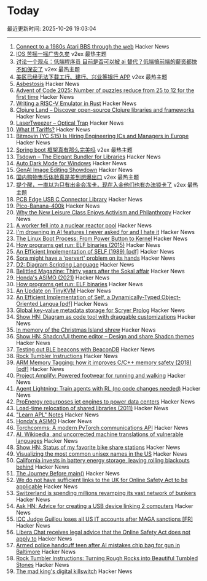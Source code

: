 # Today

最近更新时间: 2025-10-26 19:03:04

--- 
1. [Connect to a 1980s Atari BBS through the web](https://www.southernamis.com/ataribbsconnect) Hacker News
2. [IOS 苦摇一摇广告久矣](https://www.v2ex.com/t/1168406) v2ex 最热主题
3. [讨论一个观点：低端程序员 目前是否可以被 ai 替代？低端搞前端的薪资都快不如保安了](https://www.v2ex.com/t/1168386) v2ex 最热主题
4. [美区已经无法下载工行、建行、兴业等银行 APP](https://www.v2ex.com/t/1168383) v2ex 最热主题
5. [Asbestosis](https://diamondgeezer.blogspot.com/2025/10/asbestosis.html) Hacker News
6. [Advent of Code 2025: Number of puzzles reduce from 25 to 12 for the first time](https://adventofcode.com/2025/about#faq_num_days) Hacker News
7. [Writing a RISC-V Emulator in Rust](https://book.rvemu.app/) Hacker News
8. [Clojure Land – Discover open-source Clojure libraries and frameworks](https://clojure.land/) Hacker News
9. [LaserTweezer – Optical Trap](https://www.gaudi.ch/GaudiLabs/?page_id=578) Hacker News
10. [What If Tariffs?](https://www.swatch.com/en-en/what-if-tariffs-so34z106/SO34Z106.html) Hacker News
11. [Bitmovin (YC S15) Is Hiring Engineering ICs and Managers in Europe](https://bitmovin.com/careers) Hacker News
12. [Spring boot 框架真有那么完美吗](https://www.v2ex.com/t/1168385) v2ex 最热主题
13. [Tsdown – The Elegant Bundler for Libraries](https://tsdown.dev/) Hacker News
14. [Auto Dark Mode for Windows](https://github.com/AutoDarkMode/Windows-Auto-Night-Mode) Hacker News
15. [GenAI Image Editing Showdown](https://genai-showdown.specr.net/) Hacker News
16. [国内购物售后体验真是差到想爆出口](https://www.v2ex.com/t/1168390) v2ex 最热主题
17. [提个醒，一直以为只有出金会冻卡，现在入金他们也有办法锁卡了](https://www.v2ex.com/t/1168381) v2ex 最热主题
18. [PCB Edge USB C Connector Library](https://github.com/AnasMalas/pcb-edge-usb-c) Hacker News
19. [Pico-Banana-400k](https://github.com/apple/pico-banana-400k) Hacker News
20. [Why the New Leisure Class Enjoys Activism and Philanthropy](https://letter.palladiummag.com/p/early-article-why-the-new-leisure) Hacker News
21. [A worker fell into a nuclear reactor pool](https://www.nrc.gov/reading-rm/doc-collections/event-status/event/2025/20251022en?brid=vscAjql9kZL1FfGE7TYHVw#en57996:~:text=TRANSPORT%20OF%20CONTAMINATED%20PERSON%20OFFSITE) Hacker News
22. [I'm drowning in AI features I never asked for and I hate it](https://www.makeuseof.com/ai-features-being-rammed-down-our-throats/) Hacker News
23. [The Linux Boot Process: From Power Button to Kernel](https://www.0xkato.xyz/linux-boot/) Hacker News
24. [How programs get run: ELF binaries (2015)](https://lwn.net/Articles/631631/) Hacker News
25. [An Efficient Implementation of SELF (1989) [pdf]](https://courses.cs.washington.edu/courses/cse501/15sp/papers/chambers.pdf) Hacker News
26. [Sora might have a 'pervert' problem on its hands](https://www.businessinsider.com/sora-video-openai-fetish-content-my-face-problem-2025-10) Hacker News
27. [D2: Diagram Scripting Language](https://d2lang.com/tour/intro/) Hacker News
28. [Belittled Magazine: Thirty years after the Sokal affair](https://thebaffler.com/salvos/belittled-magazine-robbins) Hacker News
29. [Honda's ASIMO (2021)](https://www.robotsgottalents.com/post/asimo) Hacker News
30. [How programs get run: ELF binaries](https://lwn.net/Articles/631631/) Hacker News
31. [An Update on TinyKVM](https://fwsgonzo.medium.com/an-update-on-tinykvm-7a38518e57e9) Hacker News
32. [An Efficient Implementation of Self, a Dynamically-Typed Object-Oriented Langua [pdf]](https://courses.cs.washington.edu/courses/cse501/15sp/papers/chambers.pdf) Hacker News
33. [Global key-value metadata storage for Scryer Prolog](https://github.com/jjtolton/environment.pl) Hacker News
34. [Show HN: Diagram as code tool with draggable customizations](https://github.com/RohanAdwankar/oxdraw) Hacker News
35. [In memory of the Christmas Island shrew](https://news.mongabay.com/2025/10/in-memory-of-the-christmas-island-shrew/) Hacker News
36. [Show HN: Shadcn/UI theme editor – Design and share Shadcn themes](https://shadcnthemer.com) Hacker News
37. [Testing out BLE beacons with BeaconDB](https://blog.matthewbrunelle.com/testing-out-ble-beacons-with-beacondb/) Hacker News
38. [Rock Tumbler Instructions](https://rocktumbler.com/tips/rock-tumbler-instructions/) Hacker News
39. [ARM Memory Tagging: how it improves C/C++ memory safety (2018) [pdf]](https://llvm.org/devmtg/2018-10/slides/Serebryany-Stepanov-Tsyrklevich-Memory-Tagging-Slides-LLVM-2018.pdf) Hacker News
40. [Project Amplify: Powered footwear for running and walking](https://about.nike.com/en/newsroom/releases/nike-project-amplify-official-images) Hacker News
41. [Agent Lightning: Train agents with RL (no code changes needed)](https://github.com/microsoft/agent-lightning) Hacker News
42. [ProEnergy repurposes jet engines to power data centers](https://www.datacenterdynamics.com/en/news/proenergy-offers-repurposed-jet-engines-to-data-cent/) Hacker News
43. [Load-time relocation of shared libraries (2011)](https://eli.thegreenplace.net/2011/08/25/load-time-relocation-of-shared-libraries/) Hacker News
44. ["Learn APL" Notes](https://luksamuk.codes/pages/learn-apl.html) Hacker News
45. [Honda's ASIMO](https://www.robotsgottalents.com/post/asimo) Hacker News
46. [Torchcomms: A modern PyTorch communications API](https://pytorch.org/blog/torchcomms/) Hacker News
47. [AI, Wikipedia, and uncorrected machine translations of vulnerable languages](https://www.technologyreview.com/2025/09/25/1124005/ai-wikipedia-vulnerable-languages-doom-spiral/) Hacker News
48. [Show HN: Status of my favorite bike share stations](https://blog.alexboden.ca/toronto-bike-share-status/) Hacker News
49. [Visualizing the most common unisex names in the US](https://nameplay.org/blog/common-unisex-names-by-gender-ratio) Hacker News
50. [California invests in battery energy storage, leaving rolling blackouts behind](https://www.latimes.com/environment/story/2025-10-17/california-made-it-through-another-summer-without-a-flex-alert) Hacker News
51. [The Journey Before main()](https://amit.prasad.me/blog/before-main) Hacker News
52. [We do not have sufficient links to the UK for Online Safety Act to be applicable](https://libera.chat/news/advised) Hacker News
53. [Switzerland is spending millions revamping its vast network of bunkers](https://www.washingtonpost.com/world/2025/10/25/switzerland-nuclear-bunkers-overhaul/) Hacker News
54. [Ask HN: Advice for creating a USB device linking 2 computers](https://news.ycombinator.com/item?id=45706169) Hacker News
55. [ICC Judge Guillou loses all US IT accounts after MAGA sanctions [FR]](https://www.franceinfo.fr/replay-radio/nouveau-monde/quand-les-sanctions-internationales-emises-par-washington-imposent-une-vie-deconnectee-a-un-magistrat-francais_7545724.html) Hacker News
56. [Libera Chat receives legal advice that the Online Safety Act does not apply to](https://libera.chat/news/advised) Hacker News
57. [Armed police handcuff teen after AI mistakes chip bag for gun in Baltimore](https://www.bbc.com/news/articles/cgjdlx92lylo) Hacker News
58. [Rock Tumbler Instructions: Turning Rough Rocks into Beautiful Tumbled Stones](https://rocktumbler.com/tips/rock-tumbler-instructions/) Hacker News
59. [The mad king's digital killswitch](https://pluralistic.net/2025/10/20/post-american-internet/#huawei-with-american-characteristics) Hacker News
